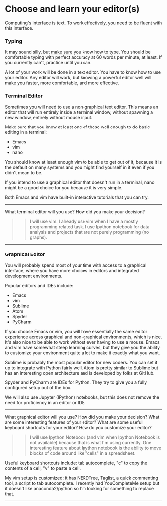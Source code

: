 # Choose and learn your editor(s)


Computing's interface is text. To work effectively, you need to be fluent with this interface.


### Typing

It may sound silly, but [make sure](http://www.typingtest.com/) you know how to type. You should be comfortable typing with perfect accuracy at 60 words per minute, at least. If you currently can't, practice until you can.

A lot of your work will be done in a text editor. You have to know how to use your editor. Any editor will work, but knowing a powerful editor well will make you faster, more comfortable, and more effective.


### Terminal Editor

Sometimes you will need to use a non-graphical text editor. This means an editor that will run entirely inside a terminal window, without spawning a new window, entirely without mouse input.

Make sure that you know at least one of these well enough to do basic editing in a terminal:

 * Emacs
 * vim
 * nano

You should know at least enough vim to be able to get out of it, because it is the default on many systems and you might find yourself in it even if you didn't mean to be.

If you intend to use a graphical editor that doesn't run in a terminal, nano might be a good choice for you because it is very simple.

Both Emacs and vim have built-in interactive tutorials that you can try.

---

What terminal editor will you use? How did you make your decision?

>>I will use vim.   I already use vim when I have a mostly programming related task.  I use Ipython notebook for data analysis and projects that are not purely programming (no graphs).  

---


### Graphical Editor

You will probably spend most of your time with access to a graphical interface, where you have more choices in editors and integrated development environments.

Popular editors and IDEs include:

 * Emacs
 * vim
 * Sublime
 * Atom
 * Spyder
 * PyCharm

If you choose Emacs or vim, you will have essentially the same editor experience across graphical and non-graphical environments, which is nice. It's also nice to be able to work without ever having to use a mouse. Emacs and vim have somewhat steep learning curves, but they give you the ability to customize your environment quite a lot to make it exactly what you want.

Sublime is probably the most popular editor for new coders. You can set it up to integrate with Python fairly well. Atom is pretty similar to Sublime but has an interesting open architecture and is developed by folks at GitHub.

Spyder and PyCharm are IDEs for Python. They try to give you a fully configured setup out of the box.

We will also use Jupyter (IPython) notebooks, but this does not remove the need for proficiency in an editor or IDE.

---

What graphical editor will you use? How did you make your decision? What are some interesting features of your editor? What are some useful keyboard shortcuts for your editor? How do you customize your editor?

>> I will use Ipython Notebook (and vim when Ipython Notebook is not available) because that is what I'm using currently.  One interesting feature about Ipython notebook is the ability to move blocks of code around like "cells" in a spreadsheet. 

Useful keyboard shortcuts include: tab autocomplete, "c" to copy the contents of a cell, "v" to paste a cell.  

My vim setup is customized: it has NERDTree, Taglist, a quick commenting tool, a script to tab autocomplete.  I recently had YouCompleteMe setup but it doesn't like anaconda2/python so I'm looking for something to replace that.  

---
